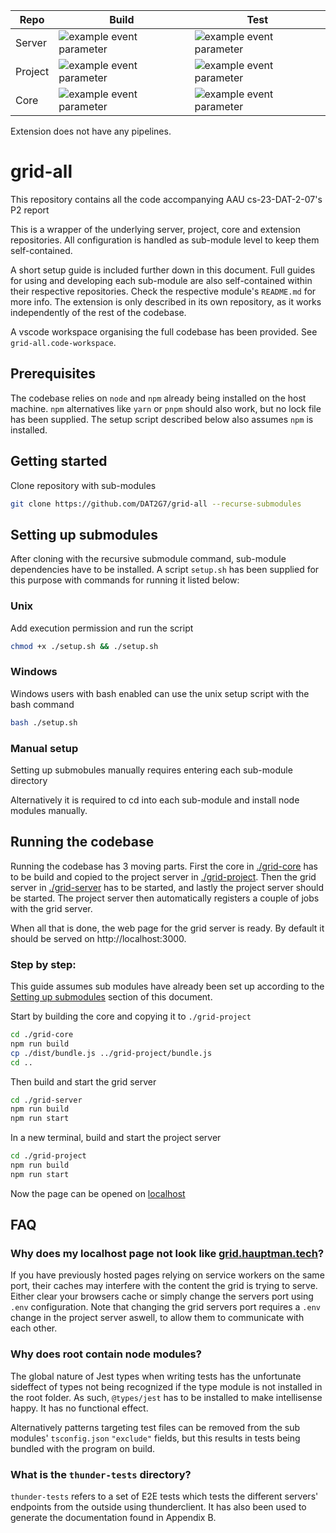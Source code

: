 | Repo    | Build                                                                                                               | Test                                                                                                               |
| ------- | ------------------------------------------------------------------------------------------------------------------- | ------------------------------------------------------------------------------------------------------------------ |
| Server  | ![example event parameter](https://github.com/DAT2G7/grid-server/actions/workflows/build.yml/badge.svg?event=push)  | ![example event parameter](https://github.com/DAT2G7/grid-server/actions/workflows/jest.yml/badge.svg?event=push)  |
| Project | ![example event parameter](https://github.com/DAT2G7/grid-project/actions/workflows/build.yml/badge.svg?event=push) | ![example event parameter](https://github.com/DAT2G7/grid-project/actions/workflows/jest.yml/badge.svg?event=push) |
| Core    | ![example event parameter](https://github.com/DAT2G7/grid-core/actions/workflows/build.yml/badge.svg?event=push)    | ![example event parameter](https://github.com/DAT2G7/grid-core/actions/workflows/jest.yml/badge.svg?event=push)    |

Extension does not have any pipelines.

# grid-all

This repository contains all the code accompanying AAU cs-23-DAT-2-07's P2 report

This is a wrapper of the underlying server, project, core and extension repositories. All configuration is handled as sub-module level to keep them self-contained.

A short setup guide is included further down in this document. Full guides for using and developing each sub-module are also self-contained within their respective repositories. Check the respective module's `README.md` for more info. The extension is only described in its own repository, as it works independently of the rest of the codebase.

A vscode workspace organising the full codebase has been provided. See `grid-all.code-workspace`.

## Prerequisites

The codebase relies on `node` and `npm` already being installed on the host machine. `npm` alternatives like `yarn` or `pnpm` should also work, but no lock file has been supplied. The setup script described below also assumes `npm` is installed.

## Getting started

Clone repository with sub-modules

```bash
git clone https://github.com/DAT2G7/grid-all --recurse-submodules
```

## Setting up submodules

After cloning with the recursive submodule command, sub-module dependencies have to be installed. A script `setup.sh` has been supplied for this purpose with commands for running it listed below:

### Unix

Add execution permission and run the script

```bash
chmod +x ./setup.sh && ./setup.sh
```

### Windows

Windows users with bash enabled can use the unix setup script with the bash command

```bash
bash ./setup.sh
```

### Manual setup

Setting up submobules manually requires entering each sub-module directory

Alternatively it is required to cd into each sub-module and install node modules manually.

## Running the codebase

Running the codebase has 3 moving parts. First the core in [./grid-core](https://github.com/DAT2G7/grid-core) has to be build and copied to the project server in [./grid-project](https://github.com/DAT2G7/grid-project). Then the grid server in [./grid-server](https://github.com/DAT2G7/grid-server) has to be started, and lastly the project server should be started. The project server then automatically registers a couple of jobs with the grid server.

When all that is done, the web page for the grid server is ready. By default it should be served on http://localhost:3000.

### Step by step:

This guide assumes sub modules have already been set up according to the [Setting up submodules](#setting-up-submodules) section of this document.

Start by building the core and copying it to `./grid-project`

```sh
cd ./grid-core
npm run build
cp ./dist/bundle.js ../grid-project/bundle.js
cd ..
```

Then build and start the grid server

```sh
cd ./grid-server
npm run build
npm run start
```

In a new terminal, build and start the project server

```sh
cd ./grid-project
npm run build
npm run start
```

Now the page can be opened on [localhost](http://localhost:3000)

## FAQ

### Why does my localhost page not look like [grid.hauptman.tech](https://grid.hauptman.tech/client)?

If you have previously hosted pages relying on service workers on the same port, their caches may interfere with the content the grid is trying to serve. Either clear your browsers cache or simply change the servers port using `.env` configuration. Note that changing the grid servers port requires a `.env` change in the project server aswell, to allow them to communicate with each other.

### Why does root contain node modules?

The global nature of Jest types when writing tests has the unfortunate sideffect of types not being recognized if the type module is not installed in the root folder. As such, `@types/jest` has to be installed to make intellisense happy. It has no functional effect.

Alternatively patterns targeting test files can be removed from the sub modules' `tsconfig.json` `"exclude"` fields, but this results in tests being bundled with the program on build.

### What is the `thunder-tests` directory?

`thunder-tests` refers to a set of E2E tests which tests the different servers' endpoints from the outside using thunderclient. It has also been used to generate the documentation found in Appendix B.

